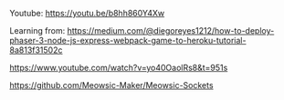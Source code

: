 Youtube:
https://youtu.be/b8hh860Y4Xw

Learning from:
https://medium.com/@diegoreyes1212/how-to-deploy-phaser-3-node-js-express-webpack-game-to-heroku-tutorial-8a813f31502c

https://www.youtube.com/watch?v=yo40OaolRs8&t=951s

https://github.com/Meowsic-Maker/Meowsic-Sockets
